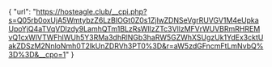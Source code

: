 {
  "url": "https://hosteagle.club/__cpi.php?s=Q05rb0oxUjA5WmtybzZ6LzBIOGt0Z0s1ZjlwZDNSeVgrRUVGV1M4eUpkaUpoYjQ4aTVqVDlzdy9LamhQTm1BLzRsWlIzZTc3VllzMFVrWUVBRmRHREMvQ1cxWlVTWFhlWUh5Y3RMa3dhRlNGb3haRW5GZWhXSUgzUk1YdEx3cktUakZDSzM2NnloNmh0T2lkUnZDRVh3PT0%3D&r=aW5zdGFncmFtLmNvbQ%3D%3D&__cpo=1"
}
